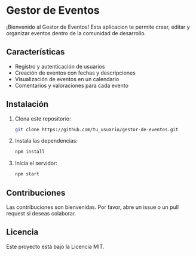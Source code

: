 # Gestor de Eventos

¡Bienvenido al Gestor de Eventos! Esta aplicacion te permite crear, editar y organizar eventos dentro de la comunidad de desarrollo. 

## Características
- Registro y autenticación de usuarios
- Creación de eventos con fechas y descripciones
- Visualización de eventos en un calendario
- Comentarios y valoraciones para cada evento

## Instalación

1. Clona este repositorio:
   ```bash
   git clone https://github.com/tu_usuario/gestor-de-eventos.git
   ```
2. Instala las dependencias:
   ```bash
   npm install
   ```
3. Inicia el servidor:
   ```bash
   npm start
   ```

## Contribuciones
Las contribuciones son bienvenidas. Por favor, abre un issue o un pull request si deseas colaborar.

## Licencia
Este proyecto está bajo la Licencia MIT.
